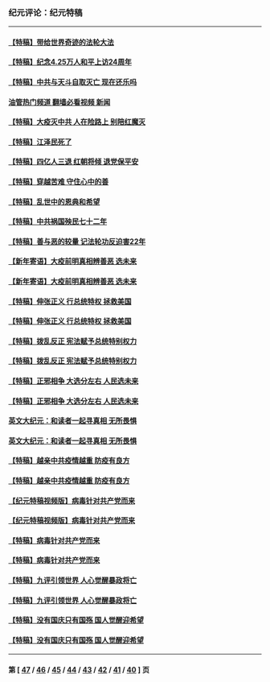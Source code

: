 ### 纪元评论：纪元特稿
---
#### [【特稿】带给世界奇迹的法轮大法](../../pages/nsc424/n13994132.md?05260330) 
#### [【特稿】纪念4.25万人和平上访24周年](../../pages/nsc424/n13980883.md?05260330) 
#### [【特稿】中共与天斗自取灭亡 现在还乐吗](../../pages/nsc424/n13897482.md?05260330) 
#### [油管热门频道 翻墙必看视频 新闻](ok?05260330)
#### [【特稿】大疫灭中共 人在险路上 别陪红魔灭](../../pages/nsc424/n13890697.md?05260330) 
#### [【特稿】江泽民死了](../../pages/nsc424/n13876300.md?05260330) 
#### [【特稿】四亿人三退 红朝将倾 退党保平安](../../pages/nsc424/n13794378.md?05260330) 
#### [【特稿】穿越苦难 守住心中的善](../../pages/nsc424/n13784979.md?05260330) 
#### [【特稿】乱世中的恩典和希望](../../pages/nsc424/n13734687.md?05260330) 
#### [【特稿】中共祸国殃民七十二年](../../pages/nsc424/n13272607.md?05260330) 
#### [【特稿】善与恶的较量 记法轮功反迫害22年](../../pages/nsc424/n13086597.md?05260330) 
#### [【新年寄语】大疫前明真相辨善恶 选未来](../../pages/nsc424/n12660855.md?05260330) 
#### [【新年寄语】大疫前明真相辨善恶 选未来](../../pages/nsc424/n12660855.md?05260330) 
#### [【特稿】伸张正义 行总统特权 拯救美国](../../pages/nsc424/n12616806.md?05260330) 
#### [【特稿】伸张正义 行总统特权 拯救美国](../../pages/nsc424/n12616806.md?05260330) 
#### [【特稿】拨乱反正 宪法赋予总统特别权力](../../pages/nsc424/n12598306.md?05260330) 
#### [【特稿】拨乱反正 宪法赋予总统特别权力](../../pages/nsc424/n12598306.md?05260330) 
#### [【特稿】正邪相争 大选分左右 人民选未来](../../pages/nsc424/n12545208.md?05260330) 
#### [【特稿】正邪相争 大选分左右 人民选未来](../../pages/nsc424/n12545208.md?05260330) 
#### [英文大纪元：和读者一起寻真相 无所畏惧](../../pages/nsc424/n12542027.md?05260330) 
#### [英文大纪元：和读者一起寻真相 无所畏惧](../../pages/nsc424/n12542027.md?05260330) 
#### [【特稿】越亲中共疫情越重 防疫有良方](../../pages/nsc424/n12042989.md?05260330) 
#### [【特稿】越亲中共疫情越重 防疫有良方](../../pages/nsc424/n12042989.md?05260330) 
#### [【纪元特稿视频版】病毒针对共产党而来](../../pages/nsc424/n11977328.md?05260330) 
#### [【纪元特稿视频版】病毒针对共产党而来](../../pages/nsc424/n11977328.md?05260330) 
#### [【特稿】病毒针对共产党而来](../../pages/nsc424/n11928818.md?05260330) 
#### [【特稿】病毒针对共产党而来](../../pages/nsc424/n11928818.md?05260330) 
#### [【特稿】九评引领世界 人心觉醒暴政将亡](../../pages/nsc424/n11660496.md?05260330) 
#### [【特稿】九评引领世界 人心觉醒暴政将亡](../../pages/nsc424/n11660496.md?05260330) 
#### [【特稿】没有国庆只有国殇 国人觉醒迎希望](../../pages/nsc424/n11549354.md?05260330) 
#### [【特稿】没有国庆只有国殇 国人觉醒迎希望](../../pages/nsc424/n11549354.md?05260330) 

---
#### 第 [ [47](./47.md?05260330) / [46](./46.md?05260330) / [45](./45.md?05260330) / [44](./44.md?05260330) / [43](./43.md?05260330) / [42](./42.md?05260330) / [41](./41.md?05260330) / [40](./40.md?05260330) ] 页
